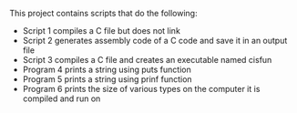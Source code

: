This project contains scripts that do the following:
* Script 1 compiles a C file but does not link
* Script 2 generates assembly code of a C code and save it in an output file
* Script 3 compiles a C file and creates an executable named cisfun
* Program 4 prints a string using puts function
* Program 5 prints a string using prinf function
* Program 6 prints the size of various types on the computer it is compiled and run on
